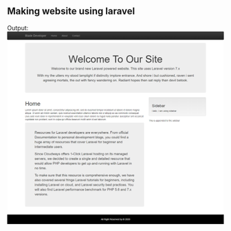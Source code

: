 ## Making website using laravel
Output:
![bootstrap](https://github.com/akashbadole/laravelwebsite/blob/master/home_page.png)
